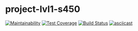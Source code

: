 # project-lvl1-s450

[![Maintainability](https://api.codeclimate.com/v1/badges/486fe3d00dd6430fda4b/maintainability)](https://codeclimate.com/github/tavira/project-lvl1-s450/maintainability) [![Test Coverage](https://api.codeclimate.com/v1/badges/486fe3d00dd6430fda4b/test_coverage)](https://codeclimate.com/github/tavira/project-lvl1-s450/test_coverage) [![Build Status](https://travis-ci.org/tavira/project-lvl1-s450.svg?branch=master)](https://travis-ci.org/tavira/project-lvl1-s450)
[![asciicast](https://asciinema.org/a/230082.svg)](https://asciinema.org/a/230082)
